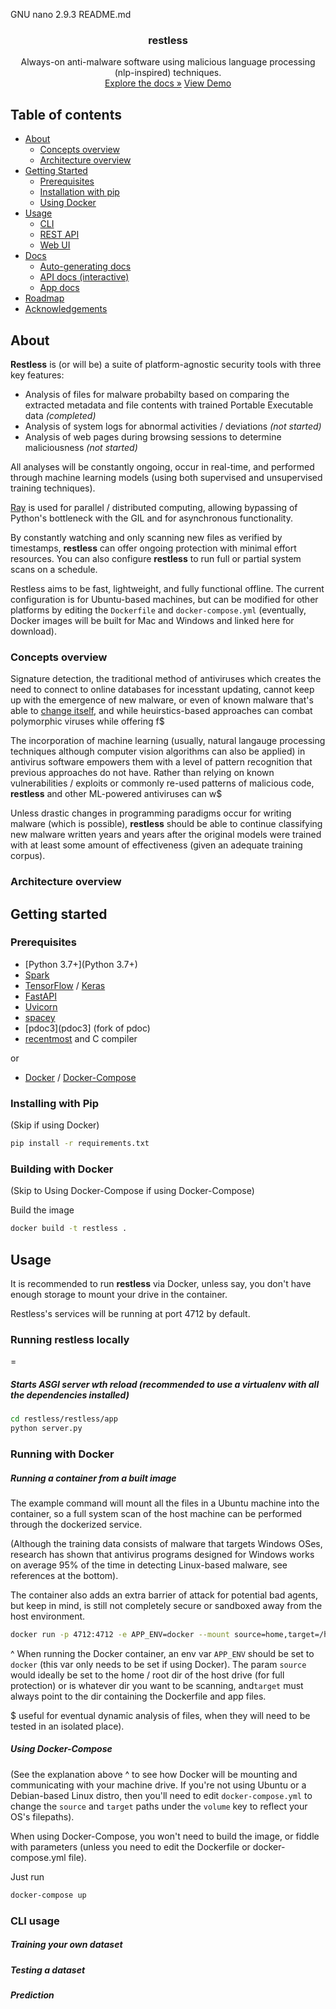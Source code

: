   GNU nano 2.9.3                                                                                                                                                                                           README.md                                                                                                                                                                                                      

<!-- PROJECT LOGO -->
<p align="center">
  <!-- <a href="https://github.com/github_username/repo">
    <img src="images/logo.png" alt="Logo" width="80" height="80">
  </a> -->
  <h3 align="center">restless</h3>
  <p align="center">
    Always-on anti-malware software using malicious language processing (nlp-inspired) techniques.
        <br>
    <a href="https://github.com/github_username/repo">Explore the docs »</a>
    <a href="https://github.com/github_username/repo">View Demo</a>
        </p>
</p>


<!-- TABLE OF CONTENTS -->
## Table of contents

* [About](#about)
  * [Concepts overview](#concepts-overview)
  * [Architecture overview](#architecture-overview)
* [Getting Started](#getting-started)
  * [Prerequisites](#prerequisites)
  * [Installation with pip](#installation-with-pip)
  * [Using Docker](#using-docker)
* [Usage](#usage)
  * [CLI](#cli-usage)
  * [REST API](#rest-api-usage)
  * [Web UI](#web-ui-usage)
* [Docs](#docs)
  * [Auto-generating docs](#auto-generating-docs)
  * [API docs (interactive)](#api-docs)
  * [App docs](#app-docs)
* [Roadmap](#roadmap)
* [Acknowledgements](#acknowledgements)



<!-- ABOUT THE PROJECT -->
## About


**Restless** is (or will be) a suite of platform-agnostic security tools with three key features:

* Analysis of files for malware probabilty based on comparing the extracted metadata and file contents with trained Portable Executable data *(completed)*
* Analysis of system logs for abnormal activities / deviations *(not started)*
* Analysis of web pages during browsing sessions to determine maliciousness *(not started)*

All analyses will be constantly ongoing, occur in real-time, and performed through machine learning models (using both supervised and unsupervised training techniques).

[Ray](https://ray.io/) is used for parallel / distributed computing, allowing bypassing of Python's bottleneck with the GIL and for asynchronous functionality.

By constantly watching and only scanning new files as verified by timestamps, **restless** can offer ongoing protection with minimal effort resources. You can also configure **restless** to run full or partial system scans on a schedule.

Restless aims to be fast, lightweight, and fully functional offline. The current configuration is for Ubuntu-based machines, but can be modified for other platforms by editing the `Dockerfile` and `docker-compose.yml` (eventually, Docker images will be built for Mac and Windows and linked here for download).

###  Concepts overview

Signature detection, the traditional method of antiviruses which creates the need to connect to online databases for incesstant updating, cannot keep up with the emergence of new malware, or even of known malware that's able to [change itself](https://nakedsecurity.sophos.com/2012/07/31/server-side-polymorphism-malware/), and while heuirstics-based approaches can combat polymorphic viruses while offering f$

The incorporation of machine learning (usually, natural langauge processing techniques although computer vision algorithms can also be applied) in antivirus software empowers them with a level of pattern recognition that previous approaches do not have. Rather than relying on known vulnerabilities / exploits or commonly re-used patterns of malicious code, **restless** and other ML-powered antiviruses can w$

Unless drastic changes in programming paradigms occur for writing malware (which is possible), **restless** should be able to continue classifying new malware written years and years after the original models were trained with at least some amount of effectiveness (given an adequate training corpus).


### Architecture overview


<!-- GETTING STARTED -->
## Getting started

### Prerequisites

* [Python 3.7+](Python 3.7+)
* [Spark](Spark)
* [TensorFlow](TensorFlow) / [Keras](Keras)
* [FastAPI](FastAPI)
* [Uvicorn](Uvicorn)
* [spacey](spacey)
* [pdoc3](pdoc3] (fork of pdoc)
* [recentmost](recentmost) and C compiler

or

* [Docker](Docker) / [Docker-Compose](Docker-Compose)

### Installing with Pip

(Skip if using Docker)

```sh
pip install -r requirements.txt
```

### Building with Docker

(Skip to Using Docker-Compose if using Docker-Compose)

Build the image
```sh
docker build -t restless .
```

<!-- USAGE EXAMPLES -->
## Usage

It is recommended to run **restless** via Docker, unless say, you don't have enough storage to mount your drive in the container.

Restless's services will be running at port 4712 by default.

### Running restless locally
=
##### Starts ASGI server wth reload (recommended to use a virtualenv with all the dependencies installed)

```sh
cd restless/restless/app
python server.py
```

### Running with Docker

##### Running a container from a built image

The example command will mount all the files in a Ubuntu machine into the container, so a full system scan of the host machine can be performed through the dockerized service.

(Although the training data consists of malware that targets Windows OSes, research has shown that antivirus programs designed for Windows works on average 95% of the time in detecting Linux-based malware, see references at the bottom).

The container also adds an extra barrier of attack for potential bad agents, but keep in mind, is still not completely secure or sandboxed away from the host environment.


```sh
docker run -p 4712:4712 -e APP_ENV=docker --mount source=home,target=/home/ubuntu/restless restless
```
^ When running the Docker container, an env var `APP_ENV` should be set to `docker` (this var only needs to be set if using Docker). The param `source` would ideally be set to the home / root dir of the host drive (for full protection) or is whatever dir you want to be scanning,  and`target` must always point to the dir containing the Dockerfile and app files.

$ useful for eventual dynamic analysis of files, when they will need to be tested in an isolated place).


##### Using Docker-Compose 

(See the explanation above ^ to see how Docker will be mounting and communicating with your machine drive. If you're not using Ubuntu or a Debian-based Linux distro, then you'll need to edit `docker-compose.yml` to change the `source` and `target` paths under the `volume` key to reflect your OS's filepaths).

When using Docker-Compose, you won't need to build the image, or fiddle with parameters (unless you need to edit the Dockerfile or docker-compose.yml file).

Just run
```sh
docker-compose up
```

### CLI usage

##### Training your own dataset

##### Testing a dataset

##### Prediction
